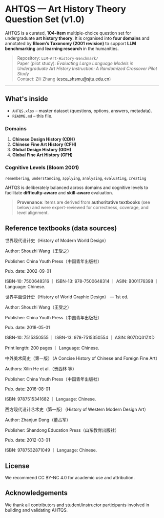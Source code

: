# AHTQS — Art History Theory Question Set (v1.0)

AHTQS is a curated, **104-item** multiple-choice question set for undergraduate **art history theory**. It is organised into **four domains** and annotated by **Bloom’s Taxonomy (2001 revision)** to support **LLM benchmarking** and **learning research** in the humanities.

> Repository: `LLM-Art-History-Benchmark/`  
> Paper (pilot study): _Evaluating Large Language Models in Undergraduate Art History Instruction: A Randomized Crossover Pilot Study_  
> Contact: Zili Zhang (esca_shsmu@sjtu.edu.cn)

---

## What's inside

- `AHTQS.xlsx` – master dataset (questions, options, answers, metadata).
- `README.md` – this file.

### Domains
1. **Chinese Design History (CDH)**
2. **Chinese Fine Art History (CFH)**
3. **Global Design History (GDH)**
4. **Global Fine Art History (GFH)**

### Cognitive Levels (Bloom 2001)
`remembering`, `understanding`, `applying`, `analysing`, `evaluating`, `creating`

AHTQS is deliberately balanced across domains and cognitive levels to facilitate **difficulty-aware** and **skill-aware** evaluation.

> **Provenance**: Items are derived from **authoritative textbooks** (see below) and were expert-reviewed for correctness, coverage, and level alignment.
> 
## Reference textbooks (data sources)

世界现代设计史（History of Modern World Design）

Author: Shouzhi Wang（王受之）

Publisher: China Youth Press（中国青年出版社）

Pub. date: 2002-09-01

ISBN-10: 7500648316 ｜ ISBN-13: 978-7500648314 ｜ ASIN: B001176398 ｜ Language: Chinese.

世界平面设计史（History of World Graphic Design） — 1st ed.

Author: Shouzhi Wang（王受之）

Publisher: China Youth Press（中国青年出版社）

Pub. date: 2018-05-01

ISBN-10: 7515350555 ｜ ISBN-13: 978-7515350554 ｜ ASIN: B07DQ31ZXD

Print length: 200 pages ｜ Language: Chinese.

中外美术简史（第一版）（A Concise History of Chinese and Foreign Fine Art）

Authors: Xilin He et al.（贺西林 等）

Publisher: China Youth Press（中国青年出版社）

Pub. date: 2016-08-01

ISBN: 9787515341682 ｜ Language: Chinese.

西方现代设计艺术史（第一版）（History of Western Modern Design Art）

Author: Zhanjun Dong（董占军）

Publisher: Shandong Education Press（山东教育出版社）

Pub. date: 2012-03-01

ISBN: 9787532871049 ｜ Language: Chinese.

## License

We recommend CC BY-NC 4.0 for academic use and attribution.

## Acknowledgements

We thank all contributors and student/instructor participants involved in building and validating AHTQS.
